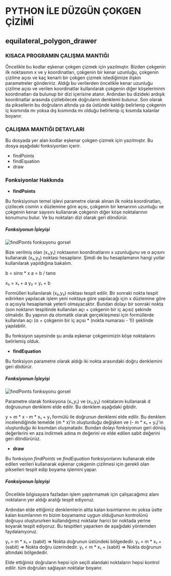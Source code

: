 # PYTHON İLE DÜZGÜN ÇOKGEN ÇİZİMİ

## equilateral_polygon_drawer

### KISACA PROGRAMIN ÇALIŞMA MANTIĞI

Öncelikle bu kodlar eşkenar çokgen çizmek için yazılmıştır. Bizden çokgenin ilk noktasının x ve y koordinatları, çokgenin bir kenar uzunluğu, çokgenin çizilme açısı ve kaç kenarlı bir çokgen çizmek istediğimize ilişkin parametreler göndeririz. Aldığı bu verilerden öncelikle kenar uzunluğu çizilme açısı ve verilen koordinatlar kullanılarak çokgenin diğer köşelerininm koordınatları da bulunup bir dizi içerisine atanır. Ardından bu dizideki ardışık koordinatlar arasında çizilebilecek doğruların denklemi bulunur. Son olarak da piksellerin bu doğruların altında ya da üstünde kaldığı belirlenip çokgenin iç kısmında mı yoksa dış kısmında mı olduğu belirlenip iç kısımda kalanlar boyanır.

### ÇALIŞMA MANTIĞI DETAYLARI

Bu dosyada yer alan kodlar eşkenar çokgen çizmek için yazılmıştır. Bu dosya aşağıdaki fonksiyonları içerir.

- findPoints
- findEquation
- draw

### Fonksiyonlar Hakkında

- **findPoints**

Bu fonksiyonun temel işlevi parametre olarak alınan ilk nokta koordinatları, çizilecek cismin x düzlemine göre açısı, çokgenin bir kenarının uzunluğu ve çokgenin kenar sayısını kullanarak çokgenin diğer köşe noktalarının konumunu bulur. Ve bu noktaları dizi olarak geri döndürür.

##### Fonksiyonun İşleyişi

![fındPoınts fonksıyonu gorsel](https://github.com/esti002/equilateral_polygon_drawer/blob/main/Pictures/equation.png)

Bize verilmiş olan (x₁,y₁) noktasının koordinatlarını x uzunluğunu ve α açısını kullanarak (x₂,y₂) noktası hesaplanır. Şimdi de bu hesaplamanın hangi yollar kullanılarak yapıldığına bakalım.

b = sinα * x
a = b / tanα 

x₂ = x₁ + a
y₂ = y₁ + b

Formülleri kullanılarak (x₂,y₂) noktası tespit edilir. Bir sonraki nokta tespit edirirken yapılacak işlem yeni noktaya göre yapılacağı için x düzlemine göre α açısıyla hesaplamak yeterli olmayacaktır. Bundan dolayı bir sonraki nokta (son noktanın tespitinde kullanılan açı + çokgenin bir iç açısı) şekinde olmalıdır. Bu yapının da otomatik olarak gerçekleşmesi için formüllerde kullanılan açı (α + çokgenin bir iç açısı * (nokta numarası - 1)) şeklinde yapılabilir. 

Bu fonksiyon sayesinde şu anda eşkenar çokgenimizin köşe noktalarını belirlemiş olduk.

- **findEquation**

Bu fonksiyon parametre olarak aldığı iki nokta arasındaki doğru denklemini geri dödürür.

##### Fonksiyonun İşleyişi

![fındPoınts fonksıyonu gorsel](https://github.com/esti002/equilateral_polygon_drawer/blob/main/Pictures/equation.png)

Parametre olarak fonksiyona (x₁,y₁) ve (x₂,y₂) noktalarını kullanarak d doğrusunun denklemi elde edilir. Bu denklem aşağıdaki gibidir.

y = m * x - m * x₁ + y₁    formülü ile doğrunun denklemi elde edilir. 
Bu denklem incelendiğinde temelde (m * x)'in oluşturduğu değişken ve (- m * x₁ + y₁)'in oluşturduğu iki kısımdan oluşmatadır.
Bundan dolayı fonksiyonun geri dönüş değerlerini en aza indirmek adına m değerini ve elde edilen sabit değerini geri döndürürüz.

- **draw**

Bu fonksiyon *findPoints* ve *findEquation* fonksiyonlarını kullanarak elde edilen verileri kullanarak eşkenar çokgenin çizilmesi için gerekli olan pikselleri tespit edip boyama işlemini yapar.

##### Fonksiyonun İşleyişi

Öncelikle bilgisayara fazladan işlem yaptırmamak için çalişacağımız alanı noktaların yer aldığı aralığı tespit ediyoruz.

Ardından elde ettiğimiz denklemlerin altta kalan kısımlarının mı yoksa üstte kalan kısımlarının mı bizim boyamamız uygun olduğunun kontrolünü doğruyu oluştururken kullandığımız noktalar harici bir noktada yerine koyarak tespit ediyoruz. Bu tespitleri yaparken de aşağıdaki yöntemden faydalanıyoruz.

y₁ > m * x₁ + (sabit) => Nokta doğrunun üstündeki bölgededir.
y₁ = m * x₁ + (sabit) => Nokta doğru üzerindedir.
y₁ < m * x₁ + (sabit) => Nokta doğrunun altındaki bölgededir.

Elde ettiğimiz doğruların hepsi için seçili alandaki noktaların hepsi kontrol edilir. tüm doğruları sağlayan noktalar boyanır.
